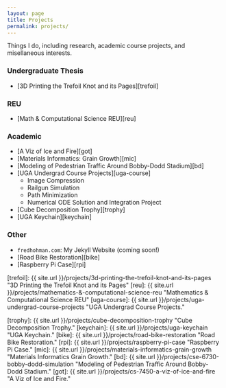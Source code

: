 ```yaml
---
layout: page
title: Projects
permalink: projects/
---
```


Things I do, including research, academic course projects, and misellaneous interests.

### Undergraduate Thesis
* [3D Printing the Trefoil Knot and its Pages][trefoil]

### REU
* [Math & Computational Science REU][reu]

### Academic
* [A Viz of Ice and Fire][got]
* [Materials Informatics: Grain Growth][mic]
* [Modeling of Pedestrian Traffic Around Bobby-Dodd Stadium][bd]
* [UGA Undergrad Course Projects][uga-course]
	* Image Compression
	* Railgun Simulation
	* Path Minimization
	* Numerical ODE Solution and Integration Project
* [Cube Decomposition Trophy][trophy]
* [UGA Keychain][keychain]

### Other
* `fredhohman.com`: My Jekyll Website (coming soon!)
* [Road Bike Restoration][bike]
* [Raspberry Pi Case][rpi]

[trefoil]: {{ site.url }}/projects/3d-printing-the-trefoil-knot-and-its-pages "3D Printing the Trefoil Knot and its Pages"
[reu]: {{ site.url }}/projects/mathematics-&-computational-science-reu "Mathematics & Computational Science REU"
[uga-course]: {{ site.url }}/projects/uga-undergrad-course-projects "UGA Undergrad Course Projects."
<!-- [uga-course]: {{ site.url }}/projects/uga-undergrad-course-projects/ "UGA Undergrad Course Projects." -->
[trophy]: {{ site.url }}/projects/cube-decomposition-trophy "Cube Decomposition Trophy."
[keychain]: {{ site.url }}/projects/uga-keychain "UGA Keychain."
[bike]: {{ site.url }}/projects/road-bike-restoration "Road Bike Restoration."
[rpi]: {{ site.url }}/projects/raspberry-pi-case "Raspberry Pi Case."
[mic]: {{ site.url }}/projects/materials-informatics-grain-growth "Materials Informatics Grain Growth."
[bd]: {{ site.url }}/projects/cse-6730-bobby-dodd-simulation "Modeling of Pedestrian Traffic Around Bobby-Dodd Stadium."
[got]: {{ site.url }}/projects/cs-7450-a-viz-of-ice-and-fire "A Viz of Ice and Fire."